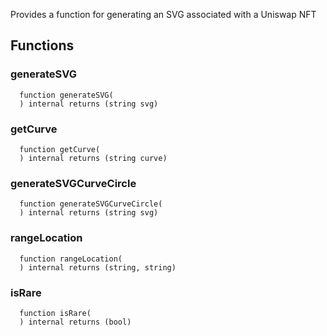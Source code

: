 Provides a function for generating an SVG associated with a Uniswap NFT


## Functions
### generateSVG
```solidity
  function generateSVG(
  ) internal returns (string svg)
```




### getCurve
```solidity
  function getCurve(
  ) internal returns (string curve)
```




### generateSVGCurveCircle
```solidity
  function generateSVGCurveCircle(
  ) internal returns (string svg)
```




### rangeLocation
```solidity
  function rangeLocation(
  ) internal returns (string, string)
```




### isRare
```solidity
  function isRare(
  ) internal returns (bool)
```




